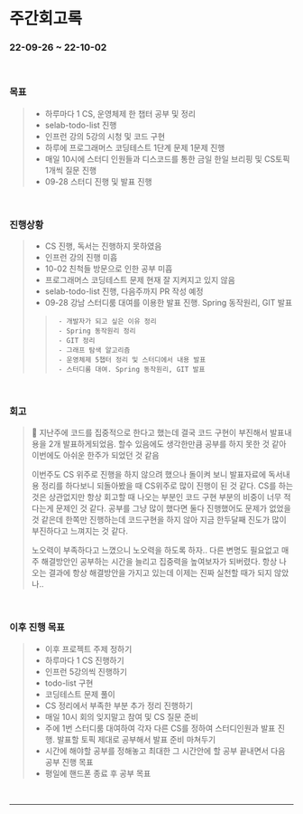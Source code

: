 # 주간회고록
### 22-09-26 ~ 22-10-02

<br>

### 목표
>- 하루마다 1 CS, 운영체제 한 챕터 공부 및 정리
>- selab-todo-list 진행
>- 인프런 강의 5강의 시청 및 코드 구현
>- 하루에 프로그래머스 코딩테스트 1단계 문제 1문제 진행
>- 매일 10시에 스터디 인원들과 디스코드를 통한 금일 한일 브리핑 및 CS토픽 1개씩 질문 진행
>- 09-28 스터디 진행 및 발표 진행

<br>

### 진행상황
>- CS 진행, 독서는 진행하지 못하였음
>- 인프런 강의 진행 미흡
>- 10-02 친척들 방문으로 인한 공부 미흡
>- 프로그래머스 코딩테스트 문제 현재 잘 지켜지고 있지 않음
>- selab-todo-list 진행, 다음주까지 PR 작성 예정
>- 09-28 강남 스터디룸 대여를 이용한 발표 진행. Spring 동작원리, GIT 발표
>>      - 개발자가 되고 싶은 이유 정리
>>      - Spring 동작원리 정리
>>      - GIT 정리
>>      - 그래프 탐색 알고리즘
>>      - 운영체제 5챕터 정리 및 스터디에서 내용 발표
>>      - 스터디룸 대여. Spring 동작원리, GIT 발표

<br>

### 회고
> 🛐 지난주에 코드를 집중적으로 한다고 했는데 결국 코드 구현이 부진해서 발표내용을 2개 발표하게되었음. 할수 있음에도 생각한만큼 공부를 하지 못한 것 같아 이번에도 아쉬운 한주가 되었던 것 같음
>
> 이번주도 CS 위주로 진행을 하지 않으려 했으나 돌이켜 보니 발표자료에 독서내용 정리를 하다보니 되돌아봤을 때 CS위주로 많이 진행이 된 것 같다. CS를 하는 것은 상관없지만 항상 회고할 때 나오는 부분인 코드 구현 부분의 비중이 너무 적다는게 문제인 것 같다. 공부를 그냥 많이 했다면 둘다 진행했어도 문제가 없었을 것 같은데 한쪽만 진행하는데 코드구현을 하지 않아 지금 한두달째 진도가 많이 부진하다고 느껴지는 것 같다. 
>
> 노오력이 부족하다고 느꼈으니 노오력을 하도록 하자.. 다른 변명도 필요없고 매주 해결방안인 공부하는 시간을 늘리고 집중력을 높여보자가 되버렸다. 항상 나오는 결과에 항상 해결방안을 가지고 있는데 이제는 진짜 실천할 때가 되지 않았나..

<br>

### 이후 진행 목표
>- 이후 프로젝트 주제 정하기
>- 하루마다 1 CS 진행하기
>- 인프런 5강의씩 진행하기
>- todo-list 구현
>- 코딩테스트 문제 풀이
>- CS 정리에서 부족한 부분 추가 정리 진행하기
>- 매일 10시 회의 잊지말고 참여 및 CS 질문 준비
>- 주에 1번 스터디룸 대여하여 각자 다른 CS를 정하여 스터디인원과 발표 진행. 발표할 토픽 제대로 공부해서 발표 준비 마쳐두기
>- 시간에 해야할 공부를 정해놓고 최대한 그 시간안에 할 공부 끝내면서 다음 공부 진행 목표
>- 평일에 핸드폰 종료 후 공부 목표

<br/>

------------  